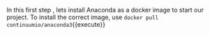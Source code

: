 In this first step , lets install Anaconda as a docker image to start our project. 
To install the correct image, use `docker pull continuumio/anaconda3`{{execute}}
